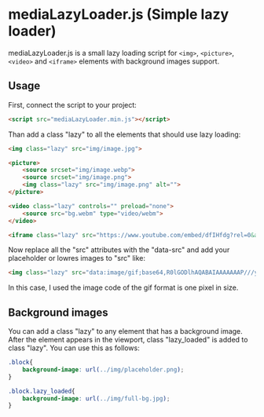 # mediaLazyLoader.js (Simple lazy loader)

mediaLazyLoader.js is a small lazy loading script for `<img>`, `<picture>`, `<video>` and `<iframe>` elements with background images support.

## Usage

First, connect the script to your project:

```html
<script src="mediaLazyLoader.min.js"></script>
```

Than add a class "lazy" to all the elements that should use lazy loading:

```html
<img class="lazy" src="img/image.jpg">

<picture>
    <source srcset="img/image.webp">
    <source srcset="img/image.png">
    <img class="lazy" src="img/image.png" alt="">
</picture>

<video class="lazy" controls="" preload="none">
    <source src="bg.webm" type="video/webm">
</video>

<iframe class="lazy" src="https://www.youtube.com/embed/dfIHfdg?rel=0&amp;showinfo=0" frameborder="0" allow="autoplay; encrypted-media" allowfullscreen></iframe>
```
Now replace all the "src" attributes with the "data-src" and add your placeholder or lowres images to "src" like:

```html
<img class="lazy" src="data:image/gif;base64,R0lGODlhAQABAIAAAAAAAP///yH5BAEAAAAALAAAAAABAAEAAAIBRAA7" data-src="img/image.jpg">
```

In this case, I used the image code of the gif format is one pixel in size.

## Background images
You can add a class "lazy" to any element that has a background image. After the element appears in the viewport, class "lazy_loaded" is added to class "lazy". You can use this as follows:

```css
.block{
    background-image: url(../img/placeholder.png);
}

.block.lazy_loaded{
    background-image: url(../img/full-bg.jpg);
}
```